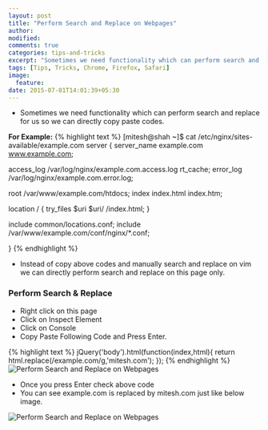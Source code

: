 ```yaml
---
layout: post
title: "Perform Search and Replace on Webpages"
author:
modified:
comments: true
categories: tips-and-tricks
excerpt: "Sometimes we need functionality which can perform search and replace for us so we can directly copy paste codes."
tags: [Tips, Tricks, Chrome, Firefox, Safari]
image:
  feature:
date: 2015-07-01T14:01:39+05:30
---
```


* Sometimes we need functionality which can perform search and replace for us so we can directly copy paste codes.

**For Example:**
{% highlight text %}
[mitesh@shah ~]$ cat /etc/nginx/sites-available/example.com
server {
  server_name example.com www.example.com;

  access_log /var/log/nginx/example.com.access.log rt_cache;
  error_log /var/log/nginx/example.com.error.log;

  root /var/www/example.com/htdocs;
  index  index.html index.htm;

  location / {
    try_files $uri $uri/ /index.html;
  }

  include common/locations.conf;
  include /var/www/example.com/conf/nginx/*.conf;

}
{% endhighlight %}

* Instead of copy above codes and manually search and replace on vim we can directly perform search and replace on this page only.

### Perform Search & Replace

* Right click on this page
* Click on Inspect Element
* Click on Console
* Copy Paste Following Code and Press Enter.

{% highlight text %}
jQuery('body').html(function(index,html){
return html.replace(/example.com/g,'mitesh.com');
});
{% endhighlight %}
<img alt="Perform Search and Replace on Webpages" src="https://cloud.githubusercontent.com/assets/1223371/8450837/0e85a5b4-1ffc-11e5-859b-1f785c89f438.png">

* Once you press Enter check above code
* You can see example.com is replaced by mitesh.com just like below image.

<img alt="Perform Search and Replace on Webpages" src="https://cloud.githubusercontent.com/assets/1223371/8450834/08c3a5cc-1ffc-11e5-9894-27f12d30f343.png">
